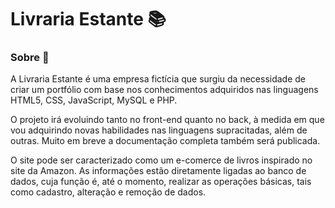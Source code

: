 # Livraria Estante 📚



### Sobre 📖

A Livraria Estante é uma empresa fictícia que surgiu da necessidade de criar um portfólio com base nos conhecimentos adquiridos nas linguagens HTML5, CSS, JavaScript, MySQL e PHP.

O projeto irá evoluindo tanto no front-end quanto no back, à medida em que vou adquirindo novas habilidades nas linguagens supracitadas, além de outras. Muito em breve a documentação completa também será publicada.

O site pode ser caracterizado como um e-comerce de livros inspirado no site da Amazon. As informações estão diretamente ligadas ao banco de dados, cuja função é, até o momento, realizar as operações básicas, tais como cadastro, alteração e remoção de dados.











